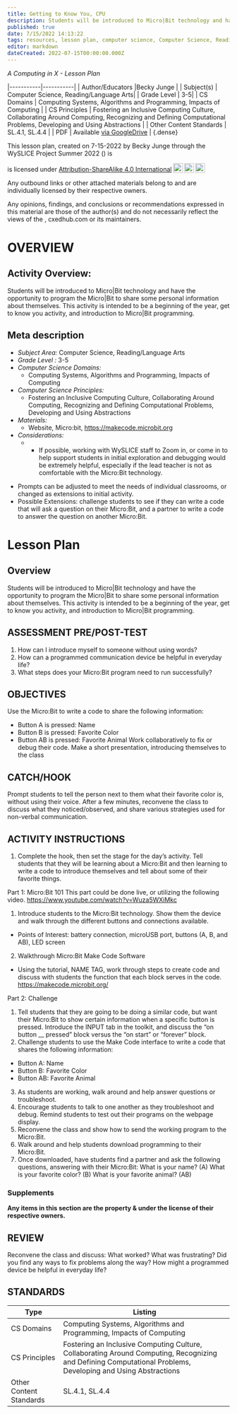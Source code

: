 ```yaml
---
title: Getting to Know You, CPU
description: Students will be introduced to Micro|Bit technology and have the opportunity to program the Micro|Bit to share some personal information about themselves.  This activity is intended to be a beginning of the year, get to know you activity, and introduction to Micro|Bit programming.
published: true
date: 7/15/2022 14:13:22
tags: resources, lesson plan, computer science, Computer Science, Reading/Language Arts 
editor: markdown
dateCreated: 2022-07-15T00:00:00.000Z
---
```

*A Computing in X - Lesson Plan*

|-----------|-----------|
| Author/Educators |Becky Junge |
| Subject(s) | Computer Science, Reading/Language Arts|
| Grade Level | 3-5|
| CS Domains | Computing Systems, Algorithms and Programming, Impacts of Computing |
| CS Principles | Fostering an Inclusive Computing Culture, Collaborating Around Computing, Recognizing and Defining Computational Problems, Developing and Using Abstractions |
| Other Content Standards | SL.4.1, SL.4.4 | 
| PDF | Available [via GoogleDrive]() |
{.dense}






This lesson plan, created on 7-15-2022 by Becky Junge through the  WySLICE Project Summer 2022 () is  <p xmlns:cc="http://creativecommons.org/ns#" >  is licensed under <a href="http://creativecommons.org/licenses/by-sa/4.0/?ref=chooser-v1" target="_blank" rel="license noopener noreferrer" style="display:inline-block;">Attribution-ShareAlike 4.0 International<img style="height:22px!important;margin-left:3px;vertical-align:text-bottom;" src="https://mirrors.creativecommons.org/presskit/icons/cc.svg?ref=chooser-v1"><img style="height:22px!important;margin-left:3px;vertical-align:text-bottom;" src="https://mirrors.creativecommons.org/presskit/icons/by.svg?ref=chooser-v1"><img style="height:22px!important;margin-left:3px;vertical-align:text-bottom;" src="https://mirrors.creativecommons.org/presskit/icons/sa.svg?ref=chooser-v1"></a></p>


Any outbound links or other attached materials belong to and are individually licensed by their respective owners. 


Any opinions, findings, and conclusions or recommendations expressed in this material are those of the author(s) and do not necessarily reflect the views of the , cxedhub.com or its maintainers.


# OVERVIEW
## Activity Overview:  
Students will be introduced to Micro|Bit technology and have the opportunity to program the Micro|Bit to share some personal information about themselves.  This activity is intended to be a beginning of the year, get to know you activity, and introduction to Micro|Bit programming.
## Meta description
+ *Subject Area:* Computer Science, Reading/Language Arts 
+ *Grade Level :* 3-5 
+ *Computer Science Domains:*
   + Computing Systems, Algorithms and Programming, Impacts of Computing
+ *Computer Science Principles:*
   + Fostering an Inclusive Computing Culture, Collaborating Around Computing, Recognizing and Defining Computational Problems, Developing and Using Abstractions
+ *Materials:* 
   + Website, Micro:bit, https://makecode.microbit.org
+ *Considerations:*
   + - If possible, working with WySLICE staff to Zoom in, or come in to help support students in initial exploration and debugging would be extremely helpful, especially if the lead teacher is not as comfortable with the Micro:Bit technology. 
- Prompts can be adjusted to meet the needs of individual classrooms, or changed as extensions to initial activity. 
- Possible Extensions: challenge students to see if they can write a code that will ask a question on their Micro:Bit, and a partner to write a code to answer the question on another Micro:Bit.


# Lesson Plan
## Overview
Students will be introduced to Micro|Bit technology and have the opportunity to program the Micro|Bit to share some personal information about themselves.  This activity is intended to be a beginning of the year, get to know you activity, and introduction to Micro|Bit programming.
## ASSESSMENT PRE/POST-TEST
1. How can I introduce myself to someone without using words?
2. How can a programmed communication device be helpful in everyday life? 
3. What steps does your Micro:Bit program need to run successfully?
## OBJECTIVES
Use the Micro:Bit to write a code to share the following information:
- Button A is pressed: Name
- Button B is pressed: Favorite Color
- Button AB is pressed: Favorite Animal
Work collaboratively to fix or debug their code.
Make a short presentation, introducing themselves to the class


## CATCH/HOOK
Prompt students to tell the person next to them what their favorite color is, without using their voice. After a few minutes, reconvene the class to discuss what they noticed/observed, and share various strategies used for non-verbal communication.


## ACTIVITY INSTRUCTIONS
1. Complete the hook, then set the stage for the day’s activity.  Tell students that they will be learning about a Micro:Bit and then learning to write a code to introduce themselves and tell about some of their favorite things.  


Part 1:  Micro:Bit 101
This part could be done live, or utilizing the following video.
https://www.youtube.com/watch?v=Wuza5WXiMkc 
1. Introduce students to the Micro:Bit technology.  Show them the device and walk through the different buttons and connections available.  
- Points of Interest: battery connection, microUSB port, buttons (A, B, and AB), LED screen
2. Walkthrough Micro:Bit Make Code Software
- Using the tutorial, NAME TAG, work through steps to create code and discuss with students the function that each block serves in the code.  
https://makecode.microbit.org/


Part 2: Challenge
1. Tell students that they are going to be doing a similar code, but want their Micro:Bit to show certain information when a specific button is pressed.  Introduce the INPUT tab in the toolkit, and discuss the “on button __ pressed” block versus the “on start” or “forever” block.
2. Challenge students to use the Make Code interface to write a code that shares the following information:
- Button A: Name
- Button B: Favorite Color
- Button AB: Favorite Animal
3. As students are working, walk around and help answer questions or troubleshoot.  
4. Encourage students to talk to one another as they troubleshoot and debug.  Remind students to test out their programs on the webpage display. 
5. Reconvene the class and show how to send the working program to the Micro:Bit.  
6. Walk around and help students download programming to their Micro:Bit.  
7. Once downloaded, have students find a partner and ask the following questions, answering with their Micro:Bit:
What is your name? (A)
What is your favorite color? (B)
What is your favorite animal? (AB)


### Supplements
**Any items in this section are the property & under the license of their respective owners.**






## REVIEW
Reconvene the class and discuss:
What worked?
What was frustrating?
Did you find any ways to fix problems along the way?
How might a programmed device be helpful in everyday life?
## STANDARDS        
| Type | Listing | 
|-----------|-----------|
| CS Domains  | Computing Systems, Algorithms and Programming, Impacts of Computing|
| CS Principles   | Fostering an Inclusive Computing Culture, Collaborating Around Computing, Recognizing and Defining Computational Problems, Developing and Using Abstractions|
| Other Content Standards | SL.4.1, SL.4.4  |